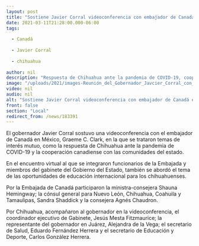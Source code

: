 ```yaml
---
layout: post
title: "Sostiene Javier Corral videoconferencia con embajador de Canadá en México"
date: 2021-03-11T21:28:00.000-06:00
tags:
  
  - Canadá
  
  - Javier Corral
  
  - chihuahua
  
author: nil
description: "Respuesta de Chihuahua ante la pandemia de COVID-19, cooperación canadiense con las comunidades del estado y oportunidades de educación internacional para los chihuahuenses, los temas tratados en el encuentro con Graeme C. Clark"
image: "/uploads/2021/images-Reunión_del_Gobernador_Javcier_Corral_con_el_Embajador_de_Canadá_Greame_C._Clark.jpg"
video: nil
audio: nil
alt: "Sostiene Javier Corral videoconferencia con embajador de Canadá en México"
front: false
section: "Local"
redirect_from: /news/183391
---
```


El gobernador Javier Corral sostuvo una videoconferencia con el embajador de Canadá en México, Graeme C. Clark, en la que  se trataron temas de interés mutuo, como la respuesta de Chihuahua ante la pandemia de COVID-19 y la cooperación canadiense con las comunidades del estado.

En el encuentro virtual al que se integraron funcionarios de la Embajada y miembros del gabinete del Gobierno del Estado, también se abordó el tema de las oportunidades de educación internacional para los chihuahuenses.

Por la Embajada de Canadá participaron la ministra-consejera Shauna Hemingway; la cónsul general para Nuevo León, Chihuahua, Coahuila y Tamaulipas, Sandra Shaddick y la consejera Agnés Chaudron.

Por Chihuahua, acompañaron al gobernador en la videoconferencia, el coordinador ejecutivo de Gabinete, Jesús Mesta Fitzmaurice; la representante del gobernador en Juárez, Alejandra de la Vega; el secretario de Salud, Eduardo Fernández Herrera y el secretario de Educación y Deporte, Carlos González Herrera.